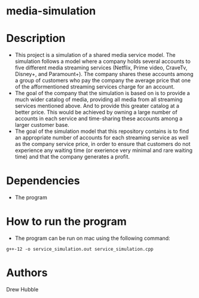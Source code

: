 # media-simulation

# Description

* This project is a simulation of a shared media service model. The simulation follows a model where a company holds several accounts to five different media streaming services (Netflix, Prime video, CraveTv, Disney+, and Paramount+). The company shares these accounts among a group of customers who pay the company the average price that one of the afformentioned streaming services charge for an account.
* The goal of the company that the simulation is based on is to provide a much wider catalog of media, providing all media from all streaming services mentioned above. And to provide this greater catalog at a better price. This would be achieved by owning a large number of accounts in each service and time-sharing these accounts among a larger customer base.
* The goal of the simulation model that this repository contains is to find an appropriate number of accounts for each streaming service as well as the company service price, in order to ensure that customers do not experience any waiting time (or exerience very minimal and rare waiting time) and that the company generates a profit.

# Dependencies

* The program

# How to run the program
* The program can be run on mac using the following command:
```
g++-12 -o service_simulation.out service_simulation.cpp
```

# Authors

Drew Hubble

